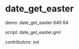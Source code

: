 date_get_easter
===============

demo: date_get_easter 640 64

script: date_get_easter.gml

contributors: xot
